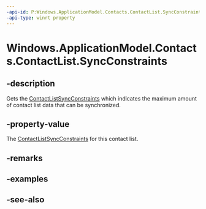 ----api-id: P:Windows.ApplicationModel.Contacts.ContactList.SyncConstraints
-api-type: winrt property
---<!-- Property syntaxpublic Windows.ApplicationModel.Contacts.ContactListSyncConstraints SyncConstraints { get; }--># Windows.ApplicationModel.Contacts.ContactList.SyncConstraints## -descriptionGets the [ContactListSyncConstraints](contactlistsyncconstraints.md) which indicates the maximum amount of contact list data that can be synchronized.## -property-valueThe [ContactListSyncConstraints](contactlistsyncconstraints.md) for this contact list.## -remarks## -examples## -see-also